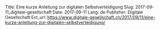 Title: Eine kurze Anleitung zur digitalen Selbstverteidigung
Slug: 2017-09-11_digitale-gesellschaft
Date: 2017-09-11
Lang: de
Publisher: Digitale Gesellschaft
Ext_url: https://www.digitale-gesellschaft.ch/2017/09/11/eine-kurze-anleitung-zur-digitalen-selbstverteidigung/